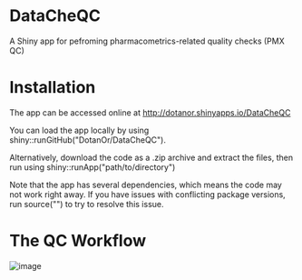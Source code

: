 # DataCheQC
A Shiny app for pefroming pharmacometrics-related quality checks (PMX QC) 

# Installation
The app can be accessed online at http://dotanor.shinyapps.io/DataCheQC

You can load the app locally by using shiny::runGitHub("DotanOr/DataCheQC").

Alternatively, download the code as a .zip archive and extract the files, then run using shiny::runApp("path/to/directory")

Note that the app has several dependencies, which means the code may not work right away. If you have issues with conflicting package versions, run source("") to try to resolve this issue.

# The QC Workflow
![image](https://user-images.githubusercontent.com/111221177/227787492-d4a40cfe-94fd-4aa3-99eb-7e64d49cac84.png)
